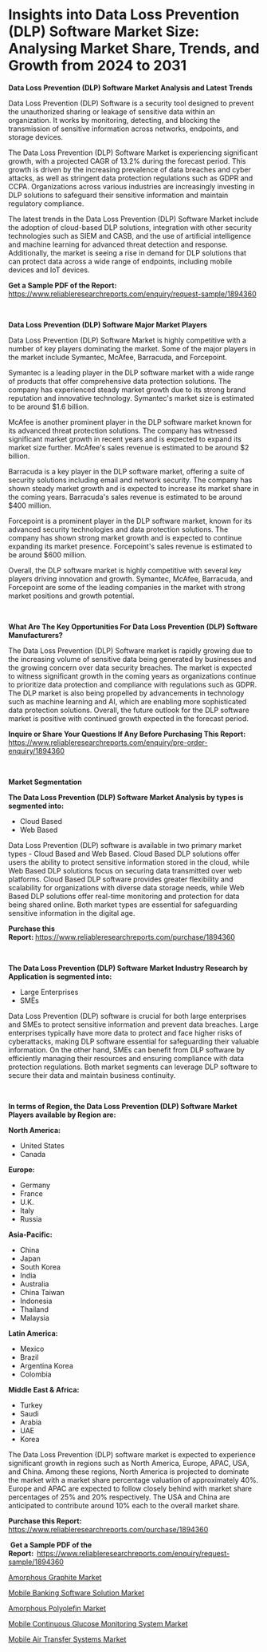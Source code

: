 <p><h1>Insights into Data Loss Prevention (DLP) Software Market Size: Analysing Market Share, Trends, and Growth from 2024 to 2031</h1></p><p><strong>Data Loss Prevention (DLP) Software Market Analysis and Latest Trends</strong></p>
<p><p>Data Loss Prevention (DLP) Software is a security tool designed to prevent the unauthorized sharing or leakage of sensitive data within an organization. It works by monitoring, detecting, and blocking the transmission of sensitive information across networks, endpoints, and storage devices.</p><p>The Data Loss Prevention (DLP) Software Market is experiencing significant growth, with a projected CAGR of 13.2% during the forecast period. This growth is driven by the increasing prevalence of data breaches and cyber attacks, as well as stringent data protection regulations such as GDPR and CCPA. Organizations across various industries are increasingly investing in DLP solutions to safeguard their sensitive information and maintain regulatory compliance.</p><p>The latest trends in the Data Loss Prevention (DLP) Software Market include the adoption of cloud-based DLP solutions, integration with other security technologies such as SIEM and CASB, and the use of artificial intelligence and machine learning for advanced threat detection and response. Additionally, the market is seeing a rise in demand for DLP solutions that can protect data across a wide range of endpoints, including mobile devices and IoT devices.</p></p>
<p><strong>Get a Sample PDF of the Report:&nbsp;</strong> <a href="https://www.reliableresearchreports.com/enquiry/request-sample/1894360">https://www.reliableresearchreports.com/enquiry/request-sample/1894360</a></p>
<p>&nbsp;</p>
<p><strong>Data Loss Prevention (DLP) Software Major Market Players</strong></p>
<p><p>Data Loss Prevention (DLP) Software Market is highly competitive with a number of key players dominating the market. Some of the major players in the market include Symantec, McAfee, Barracuda, and Forcepoint.</p><p>Symantec is a leading player in the DLP software market with a wide range of products that offer comprehensive data protection solutions. The company has experienced steady market growth due to its strong brand reputation and innovative technology. Symantec's market size is estimated to be around $1.6 billion.</p><p>McAfee is another prominent player in the DLP software market known for its advanced threat protection solutions. The company has witnessed significant market growth in recent years and is expected to expand its market size further. McAfee's sales revenue is estimated to be around $2 billion.</p><p>Barracuda is a key player in the DLP software market, offering a suite of security solutions including email and network security. The company has shown steady market growth and is expected to increase its market share in the coming years. Barracuda's sales revenue is estimated to be around $400 million.</p><p>Forcepoint is a prominent player in the DLP software market, known for its advanced security technologies and data protection solutions. The company has shown strong market growth and is expected to continue expanding its market presence. Forcepoint's sales revenue is estimated to be around $600 million.</p><p>Overall, the DLP software market is highly competitive with several key players driving innovation and growth. Symantec, McAfee, Barracuda, and Forcepoint are some of the leading companies in the market with strong market positions and growth potential.</p></p>
<p>&nbsp;</p>
<p><strong>What Are The Key Opportunities For Data Loss Prevention (DLP) Software Manufacturers?</strong></p>
<p><p>The Data Loss Prevention (DLP) Software market is rapidly growing due to the increasing volume of sensitive data being generated by businesses and the growing concern over data security breaches. The market is expected to witness significant growth in the coming years as organizations continue to prioritize data protection and compliance with regulations such as GDPR. The DLP market is also being propelled by advancements in technology such as machine learning and AI, which are enabling more sophisticated data protection solutions. Overall, the future outlook for the DLP software market is positive with continued growth expected in the forecast period.</p></p>
<p><strong>Inquire or Share Your Questions If Any Before Purchasing This Report:</strong> <a href="https://www.reliableresearchreports.com/enquiry/pre-order-enquiry/1894360">https://www.reliableresearchreports.com/enquiry/pre-order-enquiry/1894360</a></p>
<p>&nbsp;</p>
<p><strong>Market Segmentation</strong></p>
<p><strong>The Data Loss Prevention (DLP) Software Market Analysis by types is segmented into:</strong></p>
<p><ul><li>Cloud Based</li><li>Web Based</li></ul></p>
<p><p>Data Loss Prevention (DLP) software is available in two primary market types - Cloud Based and Web Based. Cloud Based DLP solutions offer users the ability to protect sensitive information stored in the cloud, while Web Based DLP solutions focus on securing data transmitted over web platforms. Cloud Based DLP software provides greater flexibility and scalability for organizations with diverse data storage needs, while Web Based DLP solutions offer real-time monitoring and protection for data being shared online. Both market types are essential for safeguarding sensitive information in the digital age.</p></p>
<p><strong>Purchase this Report:&nbsp;</strong><a href="https://www.reliableresearchreports.com/purchase/1894360">https://www.reliableresearchreports.com/purchase/1894360</a></p>
<p>&nbsp;</p>
<p><strong>The Data Loss Prevention (DLP) Software Market Industry Research by Application is segmented into:</strong></p>
<p><ul><li>Large Enterprises</li><li>SMEs</li></ul></p>
<p><p>Data Loss Prevention (DLP) software is crucial for both large enterprises and SMEs to protect sensitive information and prevent data breaches. Large enterprises typically have more data to protect and face higher risks of cyberattacks, making DLP software essential for safeguarding their valuable information. On the other hand, SMEs can benefit from DLP software by efficiently managing their resources and ensuring compliance with data protection regulations. Both market segments can leverage DLP software to secure their data and maintain business continuity.</p></p>
<p>&nbsp;</p>
<p><strong>In terms of Region, the Data Loss Prevention (DLP) Software Market Players available by Region are:</strong></p>
<p>
    <p> <strong> North America: </strong>
        <ul>
            <li>United States</li>
            <li>Canada</li>
        </ul>
        </p> 
    <p> <strong> Europe: </strong>
        <ul>
            <li>Germany</li>
            <li>France</li>
            <li>U.K.</li>
            <li>Italy</li>
            <li>Russia</li>
        </ul>
        </p> 
    <p> <strong> Asia-Pacific: </strong>
        <ul>
            <li>China</li>
            <li>Japan</li>
            <li>South Korea</li>
            <li>India</li>
            <li>Australia</li>
            <li>China Taiwan</li>
            <li>Indonesia</li>
            <li>Thailand</li>
            <li>Malaysia</li>
        </ul>
        </p> 
    <p> <strong> Latin America: </strong>
        <ul>
            <li>Mexico</li>
            <li>Brazil</li>
            <li>Argentina Korea</li>
            <li>Colombia</li>
        </ul>
        </p> 
    <p> <strong> Middle East & Africa: </strong>
        <ul>
            <li>Turkey</li>
            <li>Saudi</li>
            <li>Arabia</li>
            <li>UAE</li>
            <li>Korea</li>
        </ul>
    </p>
    </p>
<p><p>The Data Loss Prevention (DLP) software market is expected to experience significant growth in regions such as North America, Europe, APAC, USA, and China. Among these regions, North America is projected to dominate the market with a market share percentage valuation of approximately 40%. Europe and APAC are expected to follow closely behind with market share percentages of 25% and 20% respectively. The USA and China are anticipated to contribute around 10% each to the overall market share.</p></p>
<p><strong>Purchase this Report: </strong><a href="https://www.reliableresearchreports.com/purchase/1894360">https://www.reliableresearchreports.com/purchase/1894360</a></p>
<p>&nbsp;<strong>Get a Sample PDF of the Report:&nbsp;&nbsp;</strong><a href="https://www.reliableresearchreports.com/enquiry/request-sample/1894360">https://www.reliableresearchreports.com/enquiry/request-sample/1894360</a></p>
<p><strong></strong></p>
<p><p><a href="https://view.publitas.com/reportprime-1/insights-into-amorphous-graphite-market-size-analysing-market-share-trends-and-growth-from-2024-to-2031/">Amorphous Graphite Market</a></p><p><a href="https://woozy-pyroraptor-a1f.notion.site/Mobile-Banking-Software-Solution-Market-Dynamics-2024-2031-Also-about-Its-Market-Trends-Projection-7dff6eb676c74d05a9b39fb437c48fe2">Mobile Banking Software Solution Market</a></p><p><a href="https://view.publitas.com/reportprime-1/amorphous-polyolefin-market-research-report-reveals-the-latest-trends-and-opportunities-of-this-market-for-period-from-2024-2031/">Amorphous Polyolefin Market</a></p><p><a href="https://bubble-tree-ea4.notion.site/Mobile-Continuous-Glucose-Monitoring-System-Market-Size-Market-Trends-and-Growth-Outlook-forecaste-3525b423a1b6409785b1848b4f976898">Mobile Continuous Glucose Monitoring System Market</a></p><p><a href="https://automatic-knee-4c7.notion.site/Mobile-Air-Transfer-Systems-Market-Size-Market-Trends-and-Growth-Outlook-forecasted-for-period-fro-c314c6546dd041b1b1f39ec345c92e17">Mobile Air Transfer Systems Market</a></p></p>